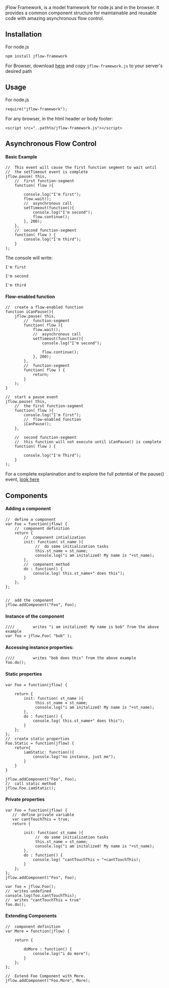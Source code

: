 

jFlow Framework, is a model framework for node.js and in the browser. It provides a common component structure for 
maintainable and reusable code with amazing asynchronous flow control.




Installation
------------

For node.js

    npm install jflow-framework

For Browser, download <a href = "https://github.com/Infinitycbs/jflow/archive/master.zip">here</a> and copy `jflow-framework.js` to 
your server's desired path

Usage
-----

For node.js

    require("jflow-framework");

For any browser, in the html header or body footer:

	<script src="..pathto/jflow-framework.js"></script>	

Asynchronous Flow Control
-----
<h4 >
Basic Example
</h4>


	//  This event will cause the first function segment to wait until
	//  the setTimeout event is complete
	jflow.pause( this,
		//  first function-segment
		function( flow ){
			
			console.log("I'm first");		
			flow.wait();
			//  asynchronous call
			setTimeout(function(){
				console.log("I'm second");
				flow.continue();
			}, 200);
		},
		//  second function-segment
		function( flow ) {
			console.log("I'm third");
		}
	);		


The console will write:

`I'm first`
	
`I'm second`
	
`I'm third`

<h4 >
Flow-enabled function
</h4>


	//  create a flow-enabled function
	function iCanPause(){
		jflow.pause( this,
			//  function-segment
			function( flow ){
				flow.wait();
				//  asynchronous call
				setTimeout(function(){
					console.log("I'm second");
					
					flow.continue();
				}, 200);
			}, 
			//  function-segment
			function( flow ) {
				return;
			}
		);
	}
	
	//  start a pause event
	jflow.pause( this,
		//  the first function-segment
		function( flow ){
			console.log("I'm first");		
			//  flow-enabled function
			iCanPause();
		},
		
		//  second function-segment
		//  this function will not execute until iCanPause() is complete
		function( flow ) {
			 
			console.log("I'm Third");
		}
	);

For a complete explanination and to explore the full potential of the pause() event, 
<a href = "http://www.infinitycbs.com/jflow/doc/tutorial-pause.html">look here</a>

Components
-----

<h4 >
Adding a component
</h4>

	//  define a component
	var Foo = function(jflow) {
	    //  component definition
	    return {
			//  component intialization
			init: function( st_name ){
	        	 //  do some initialization tasks
	        	 this.st_name = st_name;
	        	 console.log("i am initalized! My name is "+st_name);
	        },
	        //  component method
	        do : function() {
	            console.log( this.st_name+" does this");
	        }
	    };
	};


	//  add the component
	jflow.addComponent("Foo", Foo);
	
	
<h4 >
Instance of the component
</h4>	
	
	////		writes "i am initalized! My name is bob" from the above example
	var foo = jflow.Foo( "bob" );
	
<h4 >
Accessing instance properties:
</h4>
	
	////		writes "bob does this" from the above example
	foo.do();
<h4 >
Static properties
</h4>
	
	var Foo = function(jflow) {
	    
	    return {
			init: function( st_name ){
	        	 this.st_name = st_name;
	        	 console.log("i am initalized! My name is "+st_name);
	        },
	        do : function() {
	            console.log( this.st_name+" does this");
	        }
	    };
	};
	//  create static properties
	Foo.Static = function(jflow) {
		return{
			iamStatic: function(){
				console.log("no instance, just me");
			}
		}
	}
	
	jflow.addComponent("Foo", Foo);
	//  call static method
	jflow.Foo.iamStatic();
	
	
<h4 >
Private properties
</h4>	
	
	var Foo = function(jflow) {
	   //  define private variable
	   var cantTouchThis = true;
	   return {
			
	        init: function( st_name ){
	        	 //  do some initialization tasks
	        	 this.st_name = st_name;
	        	 console.log("i am initalized! My name is "+st_name);
	        },
	        do : function() {
	            console.log( "cantTouchThis = "+cantTouchThis);
	        }
	    };
	};
	jflow.addComponent("Foo", Foo);
	
	var foo = jflow.Foo();
	//  writes undefined
	console.log(foo.cantTouchThis);
	//  writes "cantTouchThis = true"
	foo.do();

<h4 >
Extending Components
</h4>

	//  component definition
	var More = function(jflow) {

	    return {
	
	        doMore : function() {
	            console.log("i do more");
	        }
	    };
	};
	
	//  Extend Foo Component with More.
	jflow.addComponent("Foo.More", More);
	
